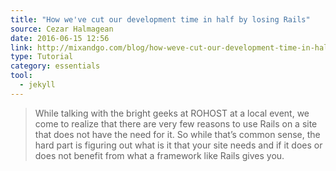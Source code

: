 ```yaml
---
title: "How we've cut our development time in half by losing Rails"
source: Cezar Halmagean
date: 2016-06-15 12:56
link: http://mixandgo.com/blog/how-weve-cut-our-development-time-in-half-by-losing-rails?utm_source=twitter.com&utm_medium=social&utm_campaign=New+Blog+Post&utm_content=Post+2016-06-15
type: Tutorial
category: essentials
tool:
  - jekyll
---
```

> While talking with the bright geeks at ROHOST at a local event, we come to realize that there are very few reasons to use Rails on a site that does not have the need for it. So while that’s common sense, the hard part is figuring out what is it that your site needs and if it does or does not benefit from what a framework like Rails gives you.





